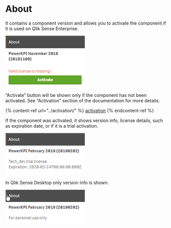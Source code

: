 # About

It contains a component version and allows you to activate the component if it is used on Qlik Sense Enterprise.

![](<../.gitbook/assets/image (34).png>)

“Activate” button will be shown only if the component has not been activated. See “Activation” section of the documentation for more details.

{% content-ref url="../activation/" %}
[activation](../activation/)
{% endcontent-ref %}

If the component was activated, it shows version info, license details, such as expiration date, or if it is a trial activation.

![](<../.gitbook/assets/image (38).png>)

In Qlik Sense Desktop only version info is shown.

![](<../.gitbook/assets/image (39).png>)
